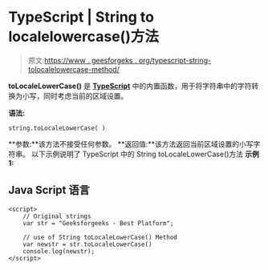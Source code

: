 # TypeScript | String to localelowercase()方法

> 原文:[https://www . geesforgeks . org/typescript-string-tolocalelowercase-method/](https://www.geeksforgeeks.org/typescript-string-tolocalelowercase-method/)

**toLocaleLowerCase()** 是 [**TypeScript**](https://www.geeksforgeeks.org/hello-world-in-typescript-language/) 中的内置函数，用于将字符串中的字符转换为小写，同时考虑当前的区域设置。

**语法:**

```
string.toLocaleLowerCase( ) 
```

**参数:**该方法不接受任何参数。
**返回值:**该方法返回当前区域设置的小写字符串。
以下示例说明了 TypeScript 中的 String toLocaleLowerCase()方法
**示例 1:**

## Java Script 语言

```
<script>
    // Original strings
    var str = "Geeksforgeeks - Best Platform"; 

    // use of String toLocaleLowerCase() Method
    var newstr = str.toLocaleLowerCase() 
    console.log(newstr);
</script>
```